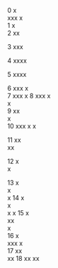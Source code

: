 0 
     x   
    xxx 
     x   
1
    x   
2 
    xx         
        
3 
    xxx 
        
4 
    xxxx
        
5 
    xxxx
        
6 
    xxx 
    x   
7 
    xxx 
      x 
8 
    xxx 
    x   
    x   
9 
    xx  
    x   
10 
    xxx 
    x x         
        
11 
    xx  
    xx  
        
12 
    x   
     x  
        
13 
    x   
     x  
      x 
14 
    x   
     x  
      x 
       x
15 
    x   
    xx  
    x   
16 
    x   
    xxx 
    x   
17 
    xx  
     xx 
18 
     xx 
    xx  